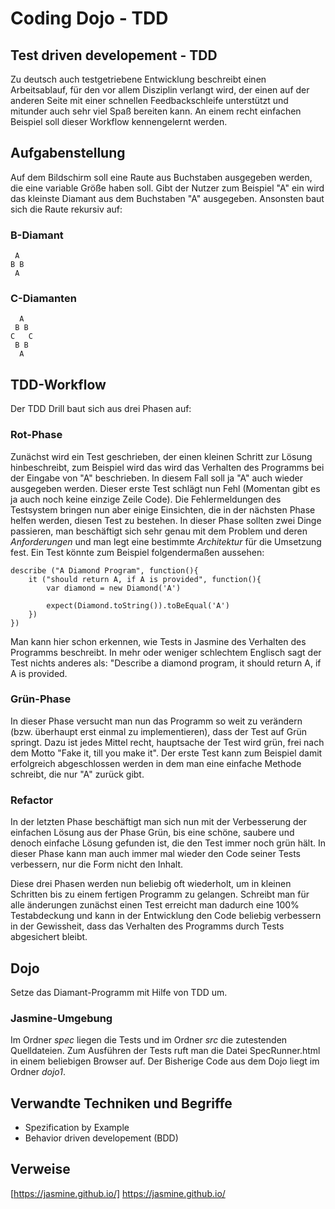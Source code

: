  # Coding Dojo - TDD

## Test driven developement - TDD
Zu deutsch auch testgetriebene Entwicklung beschreibt einen Arbeitsablauf, für den vor allem Disziplin verlangt wird, der einen auf der anderen Seite mit einer schnellen Feedbackschleife unterstützt und mitunder auch sehr viel Spaß bereiten kann. An einem recht einfachen Beispiel soll dieser Workflow kennengelernt werden.

## Aufgabenstellung
Auf dem Bildschirm soll eine Raute aus Buchstaben ausgegeben werden, die eine variable Größe haben soll. Gibt der Nutzer zum Beispiel "A" ein wird das kleinste Diamant aus dem Buchstaben "A" ausgegeben. Ansonsten baut sich die Raute rekursiv auf:

### B-Diamant

     A
    B B
     A

### C-Diamanten

      A
     B B
    C   C
     B B 
      A

## TDD-Workflow
Der TDD Drill baut sich aus drei Phasen auf:

### Rot-Phase
Zunächst wird ein Test geschrieben, der einen kleinen Schritt zur Lösung hinbeschreibt, zum Beispiel wird das wird das Verhalten des Programms bei der Eingabe von "A" beschrieben. In diesem Fall soll ja "A" auch wieder ausgegeben werden. Dieser erste Test schlägt nun Fehl (Momentan gibt es ja auch noch keine einzige Zeile Code). Die Fehlermeldungen des Testsystem bringen nun aber einige Einsichten, die in der nächsten Phase helfen werden, diesen Test zu bestehen. In dieser Phase sollten zwei Dinge passieren, man beschäftigt sich sehr genau mit dem Problem und deren *Anforderungen* und man legt eine bestimmte *Architektur* für die Umsetzung fest. Ein Test könnte zum Beispiel folgendermaßen aussehen:

    describe ("A Diamond Program", function(){
        it ("should return A, if A is provided", function(){
            var diamond = new Diamond('A')

            expect(Diamond.toString()).toBeEqual('A')
        })
    })

Man kann hier schon erkennen, wie Tests in Jasmine des Verhalten des Programms beschreibt. In mehr oder weniger schlechtem Englisch sagt der Test nichts anderes als: "Describe a diamond program, it should return A, if A is provided.

### Grün-Phase
In dieser Phase versucht man nun das Programm so weit zu verändern (bzw. überhaupt erst einmal zu implementieren), dass der Test auf Grün springt. Dazu ist jedes Mittel recht, hauptsache der Test wird grün, frei nach dem Motto "Fake it, till you make it". Der erste Test kann zum Beispiel damit erfolgreich abgeschlossen werden in dem man eine einfache Methode schreibt, die nur "A" zurück gibt.

### Refactor
In der letzten Phase beschäftigt man sich nun mit der Verbesserung der einfachen Lösung aus der Phase Grün, bis eine schöne, saubere und denoch einfache Lösung gefunden ist, die den Test immer noch grün hält. In dieser Phase kann man auch immer mal wieder den Code seiner Tests verbessern, nur die Form nicht den Inhalt. 

Diese drei Phasen werden nun beliebig oft wiederholt, um in kleinen Schritten bis zu einem fertigen Programm zu gelangen. Schreibt man für alle änderungen zunächst einen Test erreicht man dadurch eine 100% Testabdeckung und kann in der Entwicklung den Code beliebig verbessern in der Gewissheit, dass das Verhalten des Programms durch Tests abgesichert bleibt.

## Dojo
Setze das Diamant-Programm mit Hilfe von TDD um.

### Jasmine-Umgebung
Im Ordner *spec* liegen die Tests und im Ordner *src* die zutestenden Quelldateien. Zum Ausführen der Tests ruft man die Datei SpecRunner.html in einem beliebigen Browser auf. Der Bisherige Code aus dem Dojo liegt im Ordner *dojo1*.

## Verwandte Techniken und Begriffe
* Spezification by Example
* Behavior driven developement (BDD)

## Verweise
[https://jasmine.github.io/] https://jasmine.github.io/


